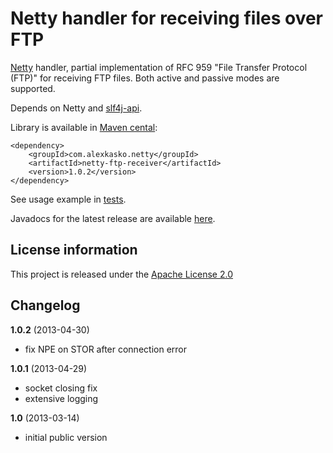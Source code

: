 Netty handler for receiving files over FTP
==========================================

[Netty](http://netty.io/) handler, partial implementation of RFC 959 "File Transfer Protocol (FTP)"
for receiving FTP files. Both active and passive modes are supported.

Depends on Netty and [slf4j-api](http://www.slf4j.org/).

Library is available in [Maven cental](http://repo1.maven.org/maven2/com/alexkasko/netty/):

    <dependency>
        <groupId>com.alexkasko.netty</groupId>
        <artifactId>netty-ftp-receiver</artifactId>
        <version>1.0.2</version>
    </dependency>

See usage example in [tests](https://github.com/alexkasko/netty-ftp-receiver/blob/master/src/test/java/com/alexkasko/netty/ftp/FtpServerTest.java).

Javadocs for the latest release are available [here](http://alexkasko.github.com/netty-ftp-receiver/javadocs).

License information
-------------------

This project is released under the [Apache License 2.0](http://www.apache.org/licenses/LICENSE-2.0)

Changelog
---------

**1.0.2** (2013-04-30)

 * fix NPE on STOR after connection error

**1.0.1** (2013-04-29)

 * socket closing fix
 * extensive logging

**1.0** (2013-03-14)

 * initial public version
